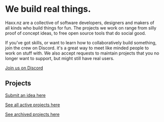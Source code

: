 # We build real things.

Haxx.nz are a collective of software developers, designers and makers of all kinds who build things for fun. The projects we work on range from silly proof of concept ideas, to free open source tools that do social good.

If you’ve got skills, or want to learn how to collaboratively build something, join the crew on Discord. it's a great way to meet like minded people to work on stuff with. We also accept requests to maintain projects that you no longer want to support, but might still have real users.

[Join us on Discord](https://discord.gg/hjC3mZ4hsz)

## Projects

[Submit an idea here](https://github.com/vaxxnz/projects/issues/new?assignees=&labels=project&template=new_project.md&title=)

[See all active projects here](https://github.com/vaxxnz/projects)

[See archived projects here](https://github.com/vaxxnz/projects)
